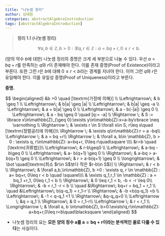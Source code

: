 ```yaml
---
title: "나눗셈 정리"
author: 김태원
categories: abstractAlgebraInstroduction
tags: [abstractAlgebraIntroduction]
---
```


> **정리 1.1 (나눗셈 정리)**
> 
> $$
> \forall a, b \in \mathbb{Z}, b > 0 : \exists! q, r \in \mathbb{Z} :
> a = bq + r, 0\leq r < b.
> $$

(양의 약수 $b$에 대한) 나눗셈 정리의 증명은 크게 세 부분으로 나눌 수 있다. 
우선 $a = bq + r$를 만족하는 $q$와 $r$이 존재해야 한다.
이를 존재 증명(Proof of Existence)이라고 부른다. 또한 그런 $r$은
$b$에 대해 $0\leq r \lt b$라는 경계를 지녀야 한다. 
이어 그런 $q$와 $r$은
유일해야 한다. 이를 유일성 증명(Proof of Uniqueness)이라고 부른다. 

**증명.** 

$$
\begin{aligned}
&b >0 \quad [\textrm{가정에 의해}] \\
\Leftrightarrow\; & b \geq 1 \\
\Leftrightarrow\; & b|a| \geq |a| \\
\Leftrightarrow\; & b|a| \geq -a \\
\Leftrightarrow\; & a + b|a| \geq 0 \\
\Leftrightarrow\; & a - b(-|a|) \geq 0 \\
\Leftrightarrow\; & a - bq \geq 0 \quad [q:= -a] \\
\Rightarrow \; & S := 
    \lbrace x\in\mathbb{Z}_{\geq 0}:\exists y\in\mathbb{Z}:x=a-by\rbrace
    \neq \varnothing \\
\Rightarrow \; & \exists r \in S:\forall s\in S, r\leq s\quad
[\textrm{정렬공리에 의해}]\\
\Rightarrow \; & \exists q\in\mathbb{Z}:r = a -bq\\
\Leftrightarrow \; & a = bq +r\\
\Rightarrow \; & \forall a, b\in \mathbb{Z}, b > 0 : \exists q, r\in\mathbb{Z}:
a=bq+r, 0\leq r\quad\square \\\\
&r>b \quad [\textrm{귀류법}]\\
\Leftrightarrow\; & r-b\geq0 \\
\Leftrightarrow\; & a-bq -b\geq 0 \\
\Leftrightarrow\; & a- b(q+1) \geq 0 \\
\Rightarrow\; & a-bq > a-b(q+1) \geq 0 \\
\Leftrightarrow\; & r > a-b(q+1) \geq 0 \\
\longrightarrow\; & \bot \quad[\textrm{최소 $r\in S$보다 작은 $r-b\in S$}] \\
\Rightarrow\; & r < b \\
\Rightarrow\; & \forall a,b,\in\mathbb{Z}, b >0 : \exists q, r \in \mathbb{Z} :
a= bq+r, 0\leq r < b \quad \square\\\\
& \exists q_1,r_1 \in \mathbb{Z} : a = bq_1 +r_1, 0\leq r_1 < b \\
\Rightarrow\; & 0 \leq r_1 < b, -b < -r \leq 0\\
\Rightarrow\; & -b < r_1 -r < b \\
\quad &\Rightarrow\;  bq+r = bq_1 + r_1 \\
\quad &\Leftrightarrow\; b(q-q_1) = r_1-r \\
\Rightarrow\; & -b <b(q-q_1) <b \\
\Leftrightarrow\; & -1 < q-q_1 <1 \\
\Rightarrow\; &q-q_q=0 \\
\Leftrightarrow \; &q = q_1 \\
\Rightarrow\; & 0 = r_1-r\\
\Leftrightarrow \; & r = r_1 \\
\Longrightarrow \; & \forall a, b \in\mathbb{Z}, b>0:\exists!q,r\in\mathbb{Z}:
a=bq+r,0\leq r<b\quad\blacksquare
\end{aligned}
$$

- 나눗셈 정리의 요는 **모든 양의 정수 $\mathbf{a}$를 $\mathbf{a=bq+r}$이라는
분석적인 꼴로 다룰 수 있다**는 사실이다.


